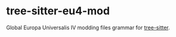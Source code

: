 tree-sitter-eu4-mod
===================

Global Europa Universalis IV modding files grammar for [tree-sitter](https://github.com/tree-sitter/tree-sitter).
